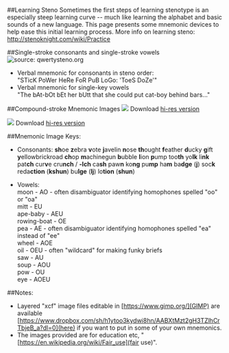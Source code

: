 ##Learning Steno
Sometimes the first steps of learning stenotype is an especially steep learning curve -- much like learning the alphabet and basic sounds of a new language. This page presents some mnemonic devices to help ease this initial learning process.
More info on learning steno: http://stenoknight.com/wiki/Practice

##Single-stroke consonants and single-stroke vowels
![source: qwertysteno.org](https://www.dropbox.com/s/yhlwbrtwsozxbpd/steno-keyboard2.png?raw=1)
* Verbal mnemonic for consonants in steno order: <br>
"STicK PoWer HeRe FoR PuB LoGo: 'ToeS DoZe'" <br>
* Verbal mnemonic for single-key vowels <br>
"The bAt-bOt bEt her bUtt that she could put cat-boy behind bars..."

##Compound-stroke Mnemonic Images
![](https://www.dropbox.com/s/cvzb7c0sv5893jd/024_PloverMnemonicConsonants.png?raw=1)
Download [hi-res version](https://www.dropbox.com/s/cvzb7c0sv5893jd/024_PloverMnemonicConsonants.png?dl=0)

![](https://www.dropbox.com/s/n5c6j3hozbittvr/005_PloverMnemonicVowels.png?raw=1)
Download [hi-res version](https://www.dropbox.com/s/n5c6j3hozbittvr/005_PloverMnemonicVowels.png?dl=0)

##Mnemonic Image Keys: <br>
* Consonants:
**sh**oe
**z**ebra
**v**ote
**j**avelin
**n**ose
**th**ought
**f**eather
**d**ucky
**g**ift
**y**ellowbrickroad
**ch**op
**m**achinegun
**b**ubble
**l**ion
**p**ump
too**th**
yo**lk**
li**nk**
pat**ch**
cur**v**e
cru**nch** / **-lch**
ca**sh**
paw**n**
ko**ng**
pu**mp**
ha**m**
ba**dge** (**j**)
soc**k**
reda**ction** (**kshun**)
bu**lge** (**lj**)
lo**tion** (**shun**)

* Vowels: <br>
moon - AO - often disambiguator identifying homophones spelled "oo" or "oa" <br>
mitt - EU<br>
ape-baby - AEU <br>
rowing-boat - OE <br>
pea - AE - often disambiguator identifying homophones spelled "ea" instead of "ee" <br>
wheel - AOE <br>
oil - OEU - often "wildcard" for making funky briefs <br>
saw - AU <br>
soup - AOU <br>
pow - OU <br>
eye - AOEU <br>

##Notes:
* Layered "xcf" image files editable in [https://www.gimp.org/](GIMP) are available [https://www.dropbox.com/sh/h1ytoo3kydwi8hn/AABXtMzt2gH3TZlhCrTbjeB_a?dl=0](here) if you want to put in some of your own mnemonics.
* The images provided are for education etc, "[https://en.wikipedia.org/wiki/Fair_use](fair use)".
